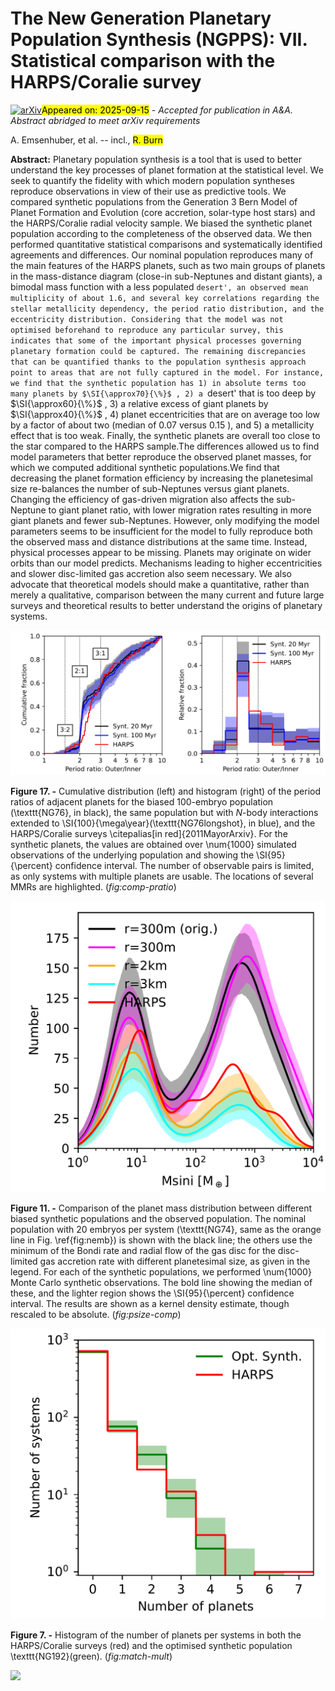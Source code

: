 <div class="macros" style="visibility:hidden;">
$\newcommand{\ensuremath}{}$
$\newcommand{\xspace}{}$
$\newcommand{\object}[1]{\texttt{#1}}$
$\newcommand{\farcs}{{.}''}$
$\newcommand{\farcm}{{.}'}$
$\newcommand{\arcsec}{''}$
$\newcommand{\arcmin}{'}$
$\newcommand{\ion}[2]{#1#2}$
$\newcommand{\textsc}[1]{\textrm{#1}}$
$\newcommand{\hl}[1]{\textrm{#1}}$
$\newcommand{\footnote}[1]{}$
$\newcommand{\paperone}{\citetalias{2021AAEmsenhuberA}}$
$\newcommand{\papertwo}{\citetalias{2021AAEmsenhuberB}}$
$\newcommand{\mearth}{M_\oplus}$
$\newcommand{\msun}{M_\odot}$
$\newcommand{\mj}{M_{\textrm{\tiny \jupiter}}}$
$\newcommand{\rj}{R_{\textrm{\tiny \jupiter}}}$
$\newcommand{\mstar}{M_\star}$
$\newcommand{\mplanet}{M_\mathrm{planet}}$
$\newcommand{\rplan}{R_\mathrm{plan}}$
$\newcommand{\nobs}{N_{\rm obs}}$</div>



<div id="title">

# The New Generation Planetary Population Synthesis (NGPPS): VII. Statistical comparison with the HARPS/Coralie survey

</div>
<div id="comments">

[![arXiv](https://img.shields.io/badge/arXiv-2509.09762-b31b1b.svg)](https://arxiv.org/abs/2509.09762)<mark>Appeared on: 2025-09-15</mark> -  _Accepted for publication in A&A. Abstract abridged to meet arXiv requirements_

</div>
<div id="authors">

A. Emsenhuber, et al. -- incl., <mark>R. Burn</mark>

</div>
<div id="abstract">

**Abstract:** Planetary population synthesis is a tool that is used to better understand the key processes of planet formation at the statistical level. We seek to quantify the fidelity with which modern population syntheses reproduce observations in view of their use as predictive tools. We compared synthetic populations from the Generation 3 Bern Model of Planet Formation and Evolution (core accretion, solar-type host stars) and the HARPS/Coralie radial velocity sample. We biased the synthetic planet population according to the completeness of the observed data. We then performed quantitative statistical comparisons and systematically identified agreements and  differences. Our nominal population reproduces many of the main features of the HARPS planets, such as two main groups of planets in the mass-distance diagram (close-in sub-Neptunes and distant giants), a bimodal mass function with a less populated `desert', an observed mean multiplicity of about 1.6, and several key correlations regarding the stellar metallicity dependency, the period ratio distribution, and the eccentricity distribution. Considering that the model was not optimised beforehand to reproduce any particular survey, this indicates that some of the important physical processes governing planetary formation could be captured. The remaining discrepancies that can be quantified thanks to the population synthesis approach point to areas that are not fully captured in the model. For instance, we find that the synthetic population has 1) in absolute terms too many planets by $\SI{\approx70}{\%}$ , 2) a `desert' that is too deep by $\SI{\approx60}{\%}$ , 3) a relative excess of giant planets by $\SI{\approx40}{\%}$ , 4) planet eccentricities that are on average too low by a factor of about two (median of $\num{0.07}$ versus $\num{0.15}$ ), and 5) a metallicity effect that is too weak. Finally, the synthetic planets are overall too close to the star compared to the HARPS sample.The differences allowed us to find model parameters that better reproduce the observed planet masses, for which we computed additional synthetic populations.We find that decreasing the planet formation efficiency by increasing the planetesimal size re-balances the number of sub-Neptunes versus giant planets. Changing the efficiency of gas-driven migration also affects the sub-Neptune to giant planet ratio, with lower migration rates resulting in more giant planets and fewer sub-Neptunes. However, only modifying the model parameters seems to be insufficient for the model to fully reproduce both the observed mass and distance distributions at the same time. Instead, physical processes appear to be missing. Planets may originate on wider orbits than our model predicts. Mechanisms leading to higher eccentricities and slower disc-limited gas accretion also seem necessary. We also advocate that theoretical models should make a quantitative, rather than merely a qualitative, comparison between the many current and future large surveys and theoretical results to better understand the origins of planetary systems.

</div>

<div id="div_fig1">

<img src="tmp_2509.09762/./canon_cumul_pratio_inv.png" alt="Fig17.1" width="50%"/><img src="tmp_2509.09762/./canon_hist_pratio_inv.png" alt="Fig17.2" width="50%"/>

**Figure 17. -** Cumulative distribution (left) and histogram (right) of the period ratios of adjacent planets for the biased 100-embryo population (\texttt{NG76}, in black), the same population but with _N_-body interactions extended to \SI{100}{\mega\year}(\texttt{NG76longshot}, in blue), and the HARPS/Coralie surveys \citepalias[in red]{2011MayorArxiv}. For the synthetic planets, the values are obtained over \num{1000} simulated observations of the underlying population and showing the \SI{95}{\percent} confidence interval. The number of observable pairs is limited, as only systems with multiple planets are usable. The locations of several MMRs are highlighted. (*fig:comp-pratio*)

</div>
<div id="div_fig2">

<img src="tmp_2509.09762/./psize_kde_m.png" alt="Fig11" width="100%"/>

**Figure 11. -** Comparison of the planet mass distribution between different biased synthetic populations and the observed population. The nominal population with 20 embryos per system (\texttt{NG74}, same as the orange line in Fig. \ref{fig:nemb}) is shown with the black line; the others use the minimum of the Bondi rate and radial flow of the gas disc for the disc-limited gas accretion rate with different planetesimal size, as given in the legend. For each of the synthetic populations, we performed \num{1000} Monte Carlo synthetic observations. The bold line showing the median of these, and the lighter region shows the \SI{95}{\percent} confidence interval. The results are shown as a kernel density estimate, though rescaled to be absolute. (*fig:psize-comp*)

</div>
<div id="div_fig3">

<img src="tmp_2509.09762/./match_mult.png" alt="Fig7" width="100%"/>

**Figure 7. -** Histogram of the number of planets per systems in both the HARPS/Coralie surveys (red) and the optimised synthetic population \texttt{NG192}(green). (*fig:match-mult*)

</div><div id="qrcode"><img src=https://api.qrserver.com/v1/create-qr-code/?size=100x100&data="https://arxiv.org/abs/2509.09762"></div>